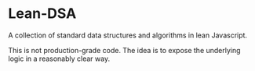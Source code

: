 # Lean-DSA

A collection of standard data structures and algorithms in lean Javascript.

This is not production-grade code.  The idea is to expose the underlying logic in a reasonably clear way.
